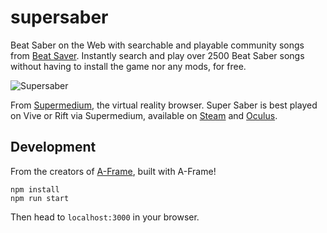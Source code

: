 # supersaber

Beat Saber on the Web with searchable and playable community songs from [Beat
Saver](https://beatsaver.com/). Instantly search and play over 2500 Beat Saber
songs without having to install the game nor any mods, for free.

![Supersaber](https://user-images.githubusercontent.com/674727/45820657-236bfd80-bc9c-11e8-9af0-88e269e0b841.png)

From [Supermedium](https://supermedium.com), the virtual reality browser. Super
Saber is best played on Vive or Rift via Supermedium, available on
[Steam](http://store.steampowered.com/app/803010/Supermedium/) and
[Oculus](https://www.oculus.com/experiences/rift/1629560483789871/).

## Development

From the creators of [A-Frame](https://aframe.io), built with A-Frame!

```
npm install
npm run start
```

Then head to `localhost:3000` in your browser.
